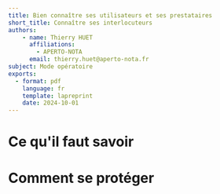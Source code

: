```yaml
---
title: Bien connaître ses utilisateurs et ses prestataires
short_title: Connaître ses interlocuteurs
authors: 
    - name: Thierry HUET
      affiliations: 
        - APERTO-NOTA
      email: thierry.huet@aperto-nota.fr
subject: Mode opératoire
exports: 
  - format: pdf
    language: fr
    template: lapreprint
    date: 2024-10-01
---
```


# Ce qu'il faut savoir

# Comment se protéger